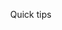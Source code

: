 Quick tips
<title>My Document </title>
<style>
    body{
        margin: 0 20% 0 20%;
        }
    h1 {
        font-family: Ariel, 
        color: blue 

<body>
 review CSS for formatting documents

 command line- super finnicky. Details are important. Carry out commands that commit from the GUI. 
 
    
